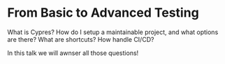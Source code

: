 # From Basic to Advanced Testing

What is Cypres?
How do I setup a maintainable project, and what options are there?
What are shortcuts?
How handle CI/CD?

In this talk we will awnser all those questions!
